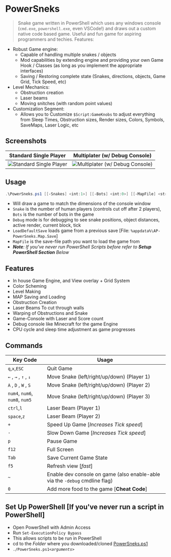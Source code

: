 # PowerSneks
> Snake game written in PowerShell which uses any windows console (`cmd.exe`, `powershell.exe`, even VSCode!) and draws out a custom native code based game. Useful and fun game for aspiring programmers and techies. Features:
- Robust Game engine:
    - Capable of handling multiple snakes / objects
    - Mod capabilities by extending engine and providing your own Game Hook / Classes (as long as you implement the appropriate interfaces)
    - Saving / Restoring complete state (Snakes, directions, objects, Game Grid, Tick Speed, etc)
- Level Mechanics:
    - Obstruction creation
    - Laser beams
    - Moving snitches (with random point values)
- Customization Segment:
    - Allows you to Customize `$Script:GameKnobs` to adjust everything from Sleep Times, Obstruction sizes, Render sizes, Colors, Symbols, SaveMaps, Laser Logic, etc

## Screenshots
Standard Single Player | Multiplater (w/ Debug Console)
--- | ---
![Standard Single Player](https://user-images.githubusercontent.com/5303018/67819656-4fe37300-fa73-11e9-9539-bd7cf05c1f5a.png) | ![Multiplater (w/ Debug Console)](https://user-images.githubusercontent.com/5303018/67819723-9d5fe000-fa73-11e9-8ade-a39dd99e91b4.png)


## Usage
```PowerShell
.\PowerSneks.ps1 [[-Snakes] <int:1>] [[-Bots] <int:0>] [[-MapFile] <string>] [-LoadDefaultSave] [-ShowPlayerLabels] [-Debug]
```
- Will draw a game to match the dimensions of the console window
- `Snake` is the number of human players (controls cut off after 2 players), `Bots` is the number of bots in the game
- `Debug` mode is for debugging to see snake positions, object distances, active render, current block, tick
- `LoadDefaultSave` loads game from a previous save [File: `%appdata%\AP-PowerSneks.Map.Save`]
- `MapFile` is the save-file path you want to load the game from
- *__Note__: If you've never run PowerShell Scripts before refer to __Setup PowerShell Section__ Below*

## Features
- In house Game Engine, and View overlay + Grid System
- Color Scheming
- Level Making
- MAP Saving and Loading
- Obstruction Creation
- Laser Beams To cut through walls
- Warping of Obstructions and Snake
- Game-Console with Laser and Score count
- Debug console like Minecraft for the game Engine
- CPU cycle and sleep time adjustment as game progresses

## Commands
Key Code         | Usage 
---------------- | -----
`q`,`x`,`ESC`    | Quit Game
`←`   , `→`   , `↑`   , `↓`    | Move Snake (left/right/up/down) (Player 1)
`A`   , `D`   , `W`   , `S`    | Move Snake (left/right/up/down) (Player 2)
`num4`, `num6`, `num8`, `num5` | Move Snake (left/right/up/down) (Player 3)
`ctrl`,`l`       | Laser Beam (Player 1)
`space`,`z`      | Laser Beam (Player 2)
`+`              | Speed Up Game [*Increases Tick speed*]
`-`              | Slow Down Game [*Increases Tick speed*]
`p`              | Pause Game
`f12`            | Full Screen
`Tab`            | Save Current Game State
`f5`             | Refresh view [*fast*]
`~`              | Enable dev console on game (also enable-able via the `-debug` cmdline flag)
`0`              | Add more food to the game [**Cheat Code**]

## Set Up PowerShell [If you've never run a script in PowerShell]
- Open PowerShell with Admin Access
- Run `Set-ExecutionPolicy Bypass`
- This allows scripts to be run in PowerShell
- cd to the *Folder* where you downloaded/cloned [PowerSneks.ps1](PowerSneks.ps1)
- `./PowerSneks.ps1`*`<arguments>`*

